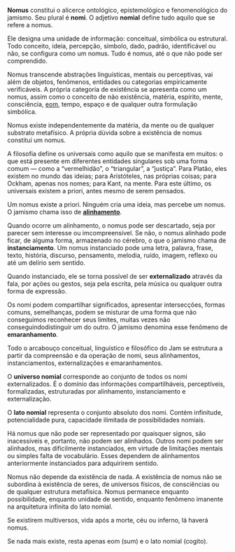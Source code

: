 **Nomus** constitui o alicerce ontológico, epistemológico e fenomenológico do jamismo. Seu plural é **nomi**. O adjetivo **nomial** define tudo aquilo que se refere a nomus. 

Ele designa uma unidade de informação: conceitual, simbólica ou estrutural. Todo conceito, ideia, percepção, símbolo, dado, padrão, identificável ou não, se configura como um nomus. Tudo é nomus, até o que não pode ser comprendido.

Nomus transcende abstrações linguísticas, mentais ou perceptivas, vai além de objetos, fenômenos, entidades ou categorias empiricamente verificáveis. A própria categoria de existência se apresenta como um nomus, assim como o conceito de não existência, matéria, espírito, mente, consciência, [eom](eom.md), tempo, espaço e de qualquer outra formulação simbólica.

Nomus existe independentemente da matéria, da mente ou de qualquer substrato metafísico. A própria dúvida sobre a existência de nomus constitui um nomus. 

A filosofia define os universais como aquilo que se manifesta em muitos: o que está presente em diferentes entidades singulares sob uma forma comum — como a “vermelhidão”, o “triangular”, a “justiça”. Para Platão, eles existem no mundo das ideias; para Aristóteles, nas próprias coisas; para Ockham, apenas nos nomes; para Kant, na mente. Para este último, os universais existem a priori, antes mesmo de serem pensados.

Um nomus existe a priori.
Ninguém cria uma ideia, mas percebe um nomus. O jamismo chama isso de [**alinhamento**](alinhamento.md).

Quando ocorre um alinhamento, o nomus pode ser descartado, seja por parecer sem interesse ou imcompreensível. Se não, o nomus alinhado pode ficar, de alguma forma, armazenado no cérebro, o que o jamismo chama de **instanciamento**.
Um nomus instanciado pode uma letra, palavra, frase, texto, história, discurso, pensamento, melodia, ruído, imagem, reflexo ou até um delírio sem sentido.

Quando instanciado, ele se torna possível de ser **externalizado** através da fala, por ações ou gestos, seja pela escrita, pela música ou qualquer outra forma de expressão.

Os nomi podem compartilhar significados, apresentar intersecções, formas comuns, semelhanças, podem se misturar de uma forma que não conseguimos reconhecer seus limites, muitas vezes não conseguindodistinguir um do outro. O jamismo denomina esse fenômeno de **emaranhamento**. 

Todo o arcabouço conceitual, linguístico e filosófico do Jam se estrutura a partir da compreensão e da operação de nomi, seus alinhamentos, instanciamentos, externalizações e emaranhamentos.

O **universo nomial** corresponde ao conjunto de todos os nomi externalizados. É o domínio das informações compartilháveis, perceptíveis, formalizadas, estruturadas por alinhamento, instanciamento e externalização.

O **lato nomial** representa o conjunto absoluto dos nomi. Contém infinitude, potencialidade pura, capacidade ilimitada de possibilidades nomiais. 

Há nomus que não pode ser representado por quaisquer signos, são inacessíveis e, portanto, não podem ser alinhados. Outros nomi podem ser alinhados, mas dificilmente instanciados, em virtude de limitações mentais ou simples falta de vocabulário. Esses dependem de alinhamentos anteriormente instanciados para adquirirem sentido. 

Nomus não depende da existência de nada. 
A existência de nomus não se subordina à existência de seres, de universos físicos, de consciências ou de qualquer estrutura metafísica. Nomus permanece enquanto possibilidade, enquanto unidade de sentido, enquanto fenômeno imanente na arquitetura infinita do lato nomial.

Se existirem multiversos, vida após a morte, céu ou inferno, lá haverá nomus.

Se nada mais existe, resta apenas eom (sum) e o lato nomial (cogito).
